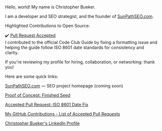 Hello, world! My name is Christopher Bueker.

I am a developer and SEO strategist, and the founder of [SunPathSEO.com](https://www.sunpathseo.com).

Highlighted Contributions to Open Source:

✔️ [Pull Request Accepted](https://github.com/SORTEE/start-your-codeclub-guide/pull/2)  
I contributed to the official Code Club Guide by fixing a formatting issue and helping the guide follow ISO 8601 date standards for consistency and clarity.

If you're reviewing my profile for hiring, collaboration, or networking: thank you!

Here are some quick links:

[SunPathSEO.com](https://www.sunpathseo.com) — SEO project homepage (coming soon) 

[Proof of Concept: Finished Seed](https://www.christopherbueker.com)  

[Accepted Pull Request: ISO 8601 Date Fix](https://github.com/SORTEE/start-your-codeclub-guide/pull/2)

[My GitHub Contributions - List of Accepted Pull Requests](https://github.com/pulls?q=is%3Apr+author%3ABornAgainCoder7+archived%3Afalse+is%3Aclosed)

[Christopher Bueker's LinkedIn Profile](https://www.linkedin.com/in/christopherbueker/)

